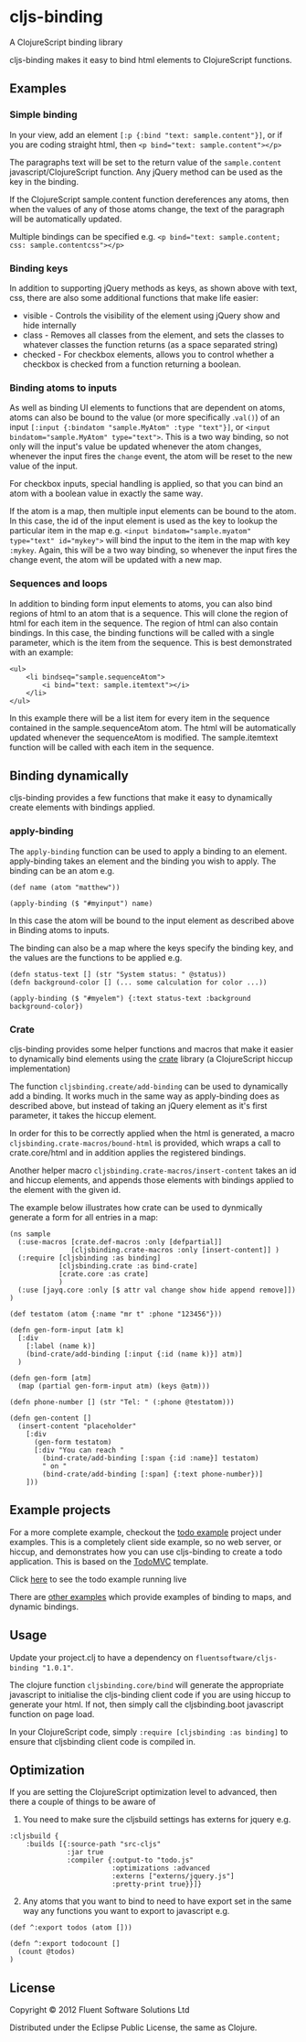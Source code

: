 # cljs-binding

A ClojureScript binding library

cljs-binding makes it easy to bind html elements to ClojureScript functions. 

## Examples

### Simple binding

In your view, add an element `[:p {:bind "text: sample.content"}]`, or if you are coding straight html, then `<p bind="text: sample.content"></p>`

The paragraphs text will be set to the return value of the `sample.content` javascript/ClojureScript function. Any jQuery method can be used as the key in the binding.

If the ClojureScript sample.content function dereferences any atoms, then when the values of any of those atoms change, the text of the paragraph will be automatically updated.

Multiple bindings can be specified e.g. `<p bind="text: sample.content; css: sample.contentcss"></p>`

### Binding keys

In addition to supporting jQuery methods as keys, as shown above with text, css, there are also some additional functions that make life easier:

* visible - Controls the visibility of the element using jQuery show and hide internally
* class - Removes all classes from the element, and sets the classes to whatever classes the function returns (as a space separated string)
* checked - For checkbox elements, allows you to control whether a checkbox is checked from a function returning a boolean.

### Binding atoms to inputs

As well as binding UI elements to functions that are dependent on atoms, atoms can also be bound to the value (or more specifically .`val()`) of an input `[:input {:bindatom "sample.MyAtom" :type "text"}]`, or `<input bindatom="sample.MyAtom" type="text">`. This is a two way binding, so not only will the input's value be updated whenever the atom changes, whenever the input fires the `change` event, the atom will be reset to the new value of the input.

For checkbox inputs, special handling is applied, so that you can bind an atom with a boolean value in exactly the same way.

If the atom is a map, then multiple input elements can be bound to the atom. In this case,  the id of the input element is used as the key to lookup the particular item in the map e.g. `<input bindatom="sample.myatom" type="text" id="mykey">` will bind the input to the item in the map with key `:mykey`. Again, this will be a two way binding, so whenever the input fires the change event, the atom will be updated with a new map.

### Sequences and loops

In addition to binding form input elements to atoms, you can also bind regions of html to an atom that is a sequence. This will clone the region of html for each item in the sequence. The region of html can also contain bindings. In this case, the binding functions will be called with a single parameter, which is the item from the sequence. This is best demonstrated with an example:

```
<ul>
	<li bindseq="sample.sequenceAtom">
		<i bind="text: sample.itemtext"></i>
	</li>
</ul>
```

In this example there will be a list item for every item in the sequence contained in the sample.sequenceAtom atom. The html will be automatically updated whenever the sequenceAtom is modified. The sample.itemtext function will be called with each item in the sequence.

## Binding dynamically

cljs-binding provides a few functions that make it easy to dynamically create elements with bindings applied.

### apply-binding

The `apply-binding` function can be used to apply a binding to an element. apply-binding takes an element and the binding you wish to apply. The binding can be an atom e.g.

```
(def name (atom "matthew"))

(apply-binding ($ "#myinput") name)

```

In this case the atom will be bound to the input element as described above in Binding atoms to inputs.

The binding can also be a map where the keys specify the binding key, and the values are the functions to be applied e.g.

```
(defn status-text [] (str "System status: " @status))
(defn background-color [] (... some calculation for color ...))

(apply-binding ($ "#myelem") {:text status-text :background background-color})
```

### Crate

cljs-binding provides some helper functions and macros that make it easier to dynamically bind elements using the [crate](https://github.com/ibdknox/crate) library (a ClojureScript hiccup implementation)

The function `cljsbinding.create/add-binding` can be used to dynamically add a binding. It works much in the same way as apply-binding does as described above, but instead of taking an jQuery element as it's first parameter, it takes the hiccup element. 

In order for this to be correctly applied when the html is generated, a macro `cljsbinding.crate-macros/bound-html` is provided, which wraps a call to crate.core/html and in addition applies the registered bindings.

Another helper macro `cljsbinding.crate-macros/insert-content` takes an id and hiccup elements, and appends those elements with bindings applied to the element with the given id.

The example below illustrates how crate can be used to dynmically generate a form for all entries in a map:

```
(ns sample
  (:use-macros [crate.def-macros :only [defpartial]]
               [cljsbinding.crate-macros :only [insert-content]] )
  (:require [cljsbinding :as binding]
            [cljsbinding.crate :as bind-crate]
            [crate.core :as crate]
            )
  (:use [jayq.core :only [$ attr val change show hide append remove]])
)

(def testatom (atom {:name "mr t" :phone "123456"}))

(defn gen-form-input [atm k] 
  [:div 
    [:label (name k)]
    (bind-crate/add-binding [:input {:id (name k)}] atm)]
  )

(defn gen-form [atm]
  (map (partial gen-form-input atm) (keys @atm)))

(defn phone-number [] (str "Tel: " (:phone @testatom)))

(defn gen-content []
  (insert-content "placeholder" 
    [:div 
      (gen-form testatom)
      [:div "You can reach " 
        (bind-crate/add-binding [:span {:id :name}] testatom) 
        " on " 
        (bind-crate/add-binding [:span] {:text phone-number})]
    ]))
```

## Example projects

For a more complete example, checkout the [todo example](https://github.com/fluentsoftware/cljs-binding/tree/master/examples/todo) project under examples. This is a completely client side example, so no web server, or hiccup, and demonstrates how you can use cljs-binding to create a todo application. This is based on the [TodoMVC](http://addyosmani.github.com/todomvc/) template.

Click [here](http://fluentsoftware.github.com/cljs-binding/todo/index.html) to see the todo example running live

There are [other examples](https://github.com/fluentsoftware/cljs-binding/tree/master/examples) which provide examples of binding to maps, and dynamic bindings.

## Usage

Update your project.clj to have a dependency on `fluentsoftware/cljs-binding "1.0.1"`.

The clojure function `cljsbinding.core/bind` will generate the appropriate javascript to initialise the cljs-binding client code if you are using hiccup to generate your html. If not, then simply call the cljsbinding.boot javascript function on page load.

In your ClojureScript code, simply `:require [cljsbinding :as binding]` to ensure that cljsbinding client code is compiled in.

## Optimization

If you are setting the ClojureScript optimization level to advanced, then there a couple of things to be aware of

1. You need to make sure the cljsbuild settings has externs for jquery e.g.

```
:cljsbuild {
    :builds [{:source-path "src-cljs"
              :jar true
              :compiler {:output-to "todo.js"
                         :optimizations :advanced
                         :externs ["externs/jquery.js"]
                         :pretty-print true}}]}  
```

2. Any atoms that you want to bind to need to have export set in the same way any functions you want to export to javascript e.g. 

```
(def ^:export todos (atom []))

(defn ^:export todocount [] 
  (count @todos)
)		
```

## License

Copyright © 2012 Fluent Software Solutions Ltd

Distributed under the Eclipse Public License, the same as Clojure.
